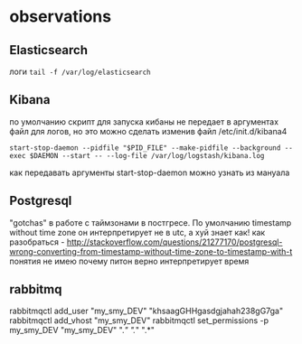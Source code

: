 # observations

## Elasticsearch
   логи 
    ```
    tail -f /var/log/elasticsearch
    ```
## Kibana
  по умолчанию скрипт для запуска кибаны не передает в аргументах файл для логов, 
  но это можно сделать изменив файл /etc/init.d/kibana4
  ```
start-stop-daemon --pidfile "$PID_FILE" --make-pidfile --background --exec $DAEMON --start -- --log-file /var/log/logstash/kibana.log

  ```
  
  как передавать аргументы start-stop-daemon можно узнать из мануала

## Postgresql
  "gotchas" в работе с таймзонами в постгресе. По умолчанию timestamp without time zone он интерпретирует не в utc, а хуй знает как! как разобраться - http://stackoverflow.com/questions/21277170/postgresql-wrong-converting-from-timestamp-without-time-zone-to-timestamp-with-t
  понятия не имею почему питон верно интерпретирует время

## rabbitmq
   rabbitmqctl add_user "my_smy_DEV" "khsaagGHHgasdgjahah238gG7ga"
   rabbitmqctl add_vhost "my_smy_DEV"
   rabbitmqctl set_permissions -p my_smy_DEV "my_smy_DEV" ".*" ".*" ".*"
   

